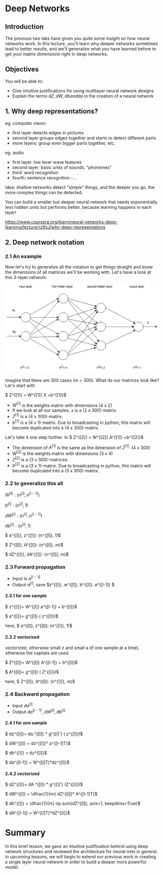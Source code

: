 
# Deep Networks

## Introduction

The previous two labs have given you quite some insight on how neural networks work. In this lecture, you'll learn why deeper networks sometimes lead to better results, and we'll generalize what you have learned before to get your matrix dimensions right in deep networks.


## Objectives

You will be able to:

* Give intuitive justifications for using multilayer neural network designs
* Explain the terms $dZ, dW, db and da$ in the creation of a neural network

## 1. Why deep representations?

eg. computer vision:
- first layer detects edges in pictures
- second layer groups edges together and starts to detect different parts
- more layers: group even bigger parts together, etc.

eg. audio

- first layer: low lever wave features
- second layer: basic units of sounds, "phonemes" 
- third: word recognition
- fourth: sentence recognition
-...


Idea: shallow networks detect "simple" things, and the deeper you go, the more comples things can be detected. 

You can build a smaller but deeper neural network that needs exponentially less hidden units but performs better, because learning happens in each layer!

https://www.coursera.org/learn/neural-networks-deep-learning/lecture/rz9xJ/why-deep-representations

## 2. Deep network notation

### 2.1 An example


Now let's try to generalize all the notation to get things straight and know the dimensions of all matrices we'll be working with. Let's have a look at this 3-layer network:

![title](figures/Deeper_network_Day2.png)

Imagine that there are 300 cases (m = 300). What do our matrices look like? Let's start with 

$ Z^{[1]} = W^{[1]} X +b^{[1]}$

- $W^{[1]}$ is the weights matrix with dimensions (4 x 2)
- If we look at all our samples, $x$ is a (2 x 300)-matrix.
- $Z^{[1]}$ is a (4 x 300)-matrix.
- $b^{[1]}$ is a (4 x 1)-matrix. Due to broadcasting in python, this matrix will become duplicated into a (4 x 300)-matrix.

Let's take it one step further. In $ Z^{[2]} = W^{[2]} A^{[1]} +b^{[2]}$

- The dimension of $A^{[1]}$ is the same as the dimension of $Z^{[1]}$: (4 x 300)
- $W^{[2]}$ is the weights matrix with dimensions (3 x 4)
- $Z^{[2]}$ is a (3 x 300)-matrices.
- $b^{[2]}$ is a (3 x 1)-matrix. Due to broadcasting in python, this matrix will become duplicated into a (3 x 300)-matrix.


### 2.2 to generalize this all

$W^{[l]}: (n^{[l]}, n^{[l-1]})$

$b^{[l]}: (n^{[l]}, 1)$

$dW^{[l]}: (n^{[l]}, n^{[l-1]})$

$db^{[l]}: (n^{[l]}, 1)$

$ a^{[l]}, z^{[l]}: (n^{[l]}, 1)$

$ Z^{[l]}, A^{[l]}: (n^{[l]}, m)$

$ dZ^{[l]}, dA^{[l]}: (n^{[l]}, m)$


### 2.3 Forward propagation

- Input is $a^{[l-1]}$
- Output $a^{[l]}$, save $z^{[l]}, w^{[l]}, b^{[l]}, a^{[l-1]} $

#### 2.3.1 for one sample

$ z^{[l]}= W^{[l]} a^{[l-1]} + b^{[l]}$

$ a^{[l]}= g^{[l]} ( z^{[l]})$

here, $ a^{[l]}, z^{[l]}: (n^{[l]}, 1)$

#### 2.3.2 vectorized

vectorized, otherwise small z and small a (if one sample at a time), otherwise the capitals are used.

$ Z^{[l]}= W^{[l]} A^{[l-1]} + b^{[l]}$

$ A^{[l]}= g^{[l]} ( Z^{[l]})$

here, $ Z^{[l]}, A^{[l]}: (n^{[l]}, m)$

### 2.4 Backward propagation

- Input $da ^{[l]}$
- Output $da^{[l-1]}$, $dW^{[l]}, db^{[l]}$

#### 2.4.1 for one sample

$ dz^{[l]}= da ^{[l]} * g^{[l]'} ( z^{[l]})$

$ dW^{[l]} =  dz^{[l]}* a^{[l-1]T}$

$ db^{[l]} = dz^{[l]}$

$ da^{[l-1]} = W^{[l]T}*dz^{[l]}$




#### 2.4.2 vectorized

$ dZ^{[l]}= dA ^{[l]} * g^{[l]'} (Z^{[l]})$

$ dW^{[l]} = \dfrac{1}{m} dZ^{[l]}* A^{[l-1]T}$

$ db^{[l]} = \dfrac{1}{m} np.sum(dZ^{[l]}, axis=1, keepdims=True)$

$ dA^{[l-1]} = W^{[l]T}*dZ^{[l]}$


# Summary

In this brief lesson, we gave an intuitive justification behind using deep network structures and reviewed the architecture for neural nets in general. In upcoming lessons, we will begin to extend our previous work in creating a single layer neural network in order to build a deeper more powerful model.
